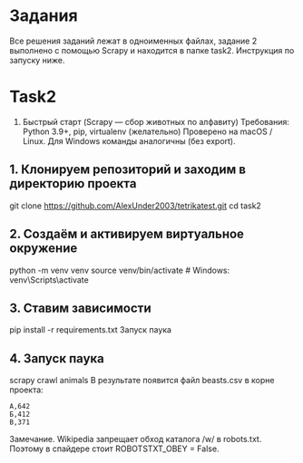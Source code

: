# Задания
Все решения заданий лежат в одноименных файлах, задание 2 выполнено с помощью Scrapy и находится в папке task2. Инструкция по запуску ниже.

# Task2
1. Быстрый старт (Scrapy — сбор животных по алфавиту)
Требования: Python 3.9+, pip, virtualenv (желательно)
Проверено на macOS / Linux. Для Windows команды аналогичны (без export).
## 1. Клонируем репозиторий и заходим в директорию проекта
git clone https://github.com/AlexUnder2003/tetrikatest.git
cd task2

## 2. Создаём и активируем виртуальное окружение
python -m venv venv
source venv/bin/activate        # Windows: venv\Scripts\activate

## 3. Ставим зависимости
pip install -r requirements.txt
Запуск паука

## 4. Запуск паука
scrapy crawl animals
В результате появится файл beasts.csv в корне проекта:

```
А,642
Б,412
В,371
```

Замечание. Wikipedia запрещает обход каталога /w/ в robots.txt.
Поэтому в спайдере стоит ROBOTSTXT_OBEY = False.